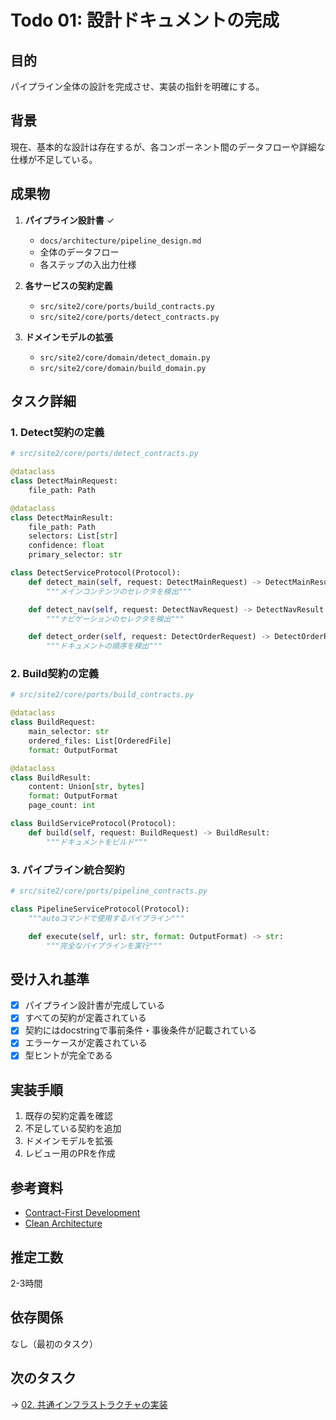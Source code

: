 # Todo 01: 設計ドキュメントの完成

## 目的

パイプライン全体の設計を完成させ、実装の指針を明確にする。

## 背景

現在、基本的な設計は存在するが、各コンポーネント間のデータフローや詳細な仕様が不足している。

## 成果物

1. **パイプライン設計書** ✓
   - `docs/architecture/pipeline_design.md`
   - 全体のデータフロー
   - 各ステップの入出力仕様

2. **各サービスの契約定義**
   - `src/site2/core/ports/build_contracts.py`
   - `src/site2/core/ports/detect_contracts.py`

3. **ドメインモデルの拡張**
   - `src/site2/core/domain/detect_domain.py`
   - `src/site2/core/domain/build_domain.py`

## タスク詳細

### 1. Detect契約の定義

```python
# src/site2/core/ports/detect_contracts.py

@dataclass
class DetectMainRequest:
    file_path: Path

@dataclass
class DetectMainResult:
    file_path: Path
    selectors: List[str]
    confidence: float
    primary_selector: str

class DetectServiceProtocol(Protocol):
    def detect_main(self, request: DetectMainRequest) -> DetectMainResult:
        """メインコンテンツのセレクタを検出"""

    def detect_nav(self, request: DetectNavRequest) -> DetectNavResult:
        """ナビゲーションのセレクタを検出"""

    def detect_order(self, request: DetectOrderRequest) -> DetectOrderResult:
        """ドキュメントの順序を検出"""
```

### 2. Build契約の定義

```python
# src/site2/core/ports/build_contracts.py

@dataclass
class BuildRequest:
    main_selector: str
    ordered_files: List[OrderedFile]
    format: OutputFormat

@dataclass
class BuildResult:
    content: Union[str, bytes]
    format: OutputFormat
    page_count: int

class BuildServiceProtocol(Protocol):
    def build(self, request: BuildRequest) -> BuildResult:
        """ドキュメントをビルド"""
```

### 3. パイプライン統合契約

```python
# src/site2/core/ports/pipeline_contracts.py

class PipelineServiceProtocol(Protocol):
    """autoコマンドで使用するパイプライン"""

    def execute(self, url: str, format: OutputFormat) -> str:
        """完全なパイプラインを実行"""
```

## 受け入れ基準

- [x] パイプライン設計書が完成している
- [x] すべての契約が定義されている
- [x] 契約にはdocstringで事前条件・事後条件が記載されている
- [x] エラーケースが定義されている
- [x] 型ヒントが完全である

## 実装手順

1. 既存の契約定義を確認
2. 不足している契約を追加
3. ドメインモデルを拡張
4. レビュー用のPRを作成

## 参考資料

- [Contract-First Development](../../docs/development/contract-first.md)
- [Clean Architecture](../../docs/architecture/clean-architecture.md)

## 推定工数

2-3時間

## 依存関係

なし（最初のタスク）

## 次のタスク

→ [02. 共通インフラストラクチャの実装](20250706-02-common-infrastructure.md)
